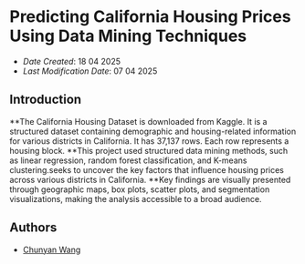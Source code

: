 # Predicting California Housing Prices Using Data Mining Techniques

* *Date Created*: 18 04 2025
* *Last Modification Date*: 07 04 2025

## Introduction
**The California Housing Dataset is downloaded from Kaggle. It is a structured dataset containing demographic and housing-related information for various districts in California. It has 37,137 rows. Each row represents a housing block.
**This project used structured data mining methods, such as linear regression, random forest classification, and K-means clustering.seeks to uncover the key factors that influence housing prices across various districts in California.
**Key findings are visually presented through geographic maps, box plots, scatter plots, and segmentation visualizations, making the analysis accessible to a broad audience.

## Authors

* [Chunyan Wang](ch350704@dal.ca) 

